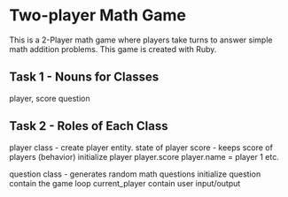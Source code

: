 # Two-player Math Game
This is a 2-Player math game where players take turns to answer simple math addition problems. This game is created with Ruby.

## Task 1 - Nouns for Classes
player, score
question

## Task 2 - Roles of Each Class
player class - create player entity. state of player
score - keeps score of players (behavior)
initialize player
player.score
player.name = player 1 etc.

question class - generates random math questions
initialize question
contain the game loop
current_player
contain user input/output
